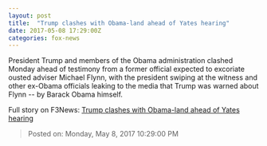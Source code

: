 ```yaml
---
layout: post
title:  "Trump clashes with Obama-land ahead of Yates hearing"
date: 2017-05-08 17:29:00Z
categories: fox-news
---
```


President Trump and members of the Obama administration clashed Monday ahead of testimony from a former official expected to excoriate ousted adviser Michael Flynn, with the president swiping at the witness and other ex-Obama officials leaking to the media that Trump was warned about Flynn -- by Barack Obama himself.


Full story on F3News: [Trump clashes with Obama-land ahead of Yates hearing](http://www.f3nws.com/n/bRx3HG)

> Posted on: Monday, May 8, 2017 10:29:00 PM
